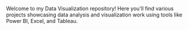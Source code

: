 Welcome to my Data Visualization repository! Here you'll find various projects showcasing data analysis and visualization work using tools like Power BI, Excel, and Tableau.


